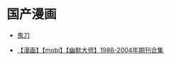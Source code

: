 # 国产漫画

- [鬼刀](https://www.aliyundrive.com/s/2VszP64VL6q)

- [【漫画】【mobi】【幽默大师】1986-2004年期刊合集](https://www.aliyundrive.com/s/Ud8ksDZK7cL)
